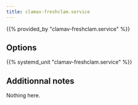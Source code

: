 ```yaml
---
title: clamav-freshclam.service
---
```


{{% provided_by "clamav-freshclam.service" %}}

## Options

{{% systemd_unit "clamav-freshclam.service" %}}

## Additionnal notes

Nothing here.